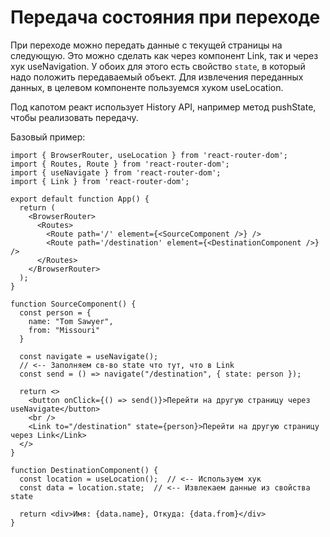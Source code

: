 # Передача состояния при переходе

При переходе можно передать данные с текущей страницы на следующую. Это можно сделать как через компонент Link, так и через хук useNavigation. У обоих для этого есть свойство `state`, в который надо положить передаваемый объект. Для извлечения переданных данных, в целевом компоненте пользуемся хуком useLocation.

Под капотом реакт использует History API, например метод pushState, чтобы реализовать передачу.

Базовый пример:

```react
import { BrowserRouter, useLocation } from 'react-router-dom';
import { Routes, Route } from 'react-router-dom';
import { useNavigate } from 'react-router-dom';
import { Link } from 'react-router-dom';

export default function App() {
  return (
    <BrowserRouter>
      <Routes>
        <Route path='/' element={<SourceComponent />} />
        <Route path='/destination' element={<DestinationComponent />} />
      </Routes>
    </BrowserRouter>
  );
}

function SourceComponent() {
  const person = {
    name: "Tom Sawyer",
    from: "Missouri"
  }

  const navigate = useNavigate();
  // <-- Заполняем св-во state что тут, что в Link
  const send = () => navigate("/destination", { state: person });

  return <>
    <button onClick={() => send()}>Перейти на другую страницу через useNavigate</button>
    <br />
    <Link to="/destination" state={person}>Перейти на другую страницу через Link</Link>
  </>
}

function DestinationComponent() {
  const location = useLocation();  // <-- Используем хук
  const data = location.state;  // <-- Извлекаем данные из свойства state

  return <div>Имя: {data.name}, Откуда: {data.from}</div>
}
```

